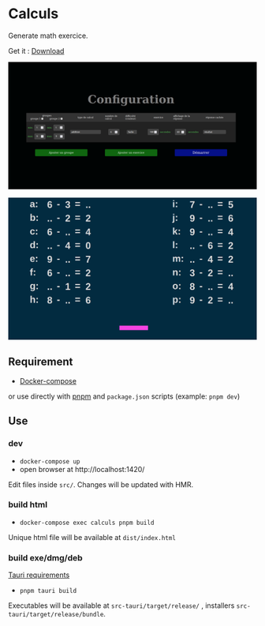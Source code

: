 # Calculs

Generate math exercice.

Get it : [Download](https://github.com/RemiGirard/calculs/releases/download/v1.0.0/index.html)

![screenshot configuration](doc/asset/screenshotConfiguration01.png)

![screenshot exercices](doc/asset/screenshotExercice01.png)


## Requirement

- [Docker-compose](https://docs.docker.com/compose/install/)

or use directly with [pnpm](https://pnpm.io/installation) and `package.json` scripts (example: `pnpm dev`)

## Use

### dev

- `docker-compose up`
- open browser at http://localhost:1420/

Edit files inside `src/`. Changes will be updated with HMR.

### build html

- `docker-compose exec calculs pnpm build`

Unique html file will be available at `dist/index.html`

### build exe/dmg/deb

[Tauri requirements](https://tauri.app/v1/guides/getting-started/prerequisites)

- `pnpm tauri build`

Executables will be available at `src-tauri/target/release/` , installers `src-tauri/target/release/bundle`.
